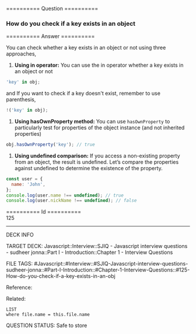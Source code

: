 ========== Question ==========  

### How do you check if a key exists in an object  

========== Answer ==========  

You can check whether a key exists in an object or not using three approaches,

1. **Using in operator:** You can use the in operator whether a key exists in an
    object or not

```javascript
'key' in obj;
```

and If you want to check if a key doesn't exist, remember to use parenthesis,

```javascript
!('key' in obj);
```

1. **Using hasOwnProperty method:** You can use `hasOwnProperty` to particularly
    test for properties of the object instance (and not inherited properties)

```javascript
obj.hasOwnProperty('key'); // true
```

1. **Using undefined comparison:** If you access a non-existing property from an
    object, the result is undefined. Let’s compare the properties against
    undefined to determine the existence of the property.

```javascript
const user = {
  name: 'John',
};
console.log(user.name !== undefined); // true
console.log(user.nickName !== undefined); // false
```

========== Id ==========  
125

---

DECK INFO

TARGET DECK: Javascript::Interview::SJIQ - Javascript interview questions - sudheer jonna::Part I - Introduction::Chapter 1 - Interview Questions

FILE TAGS: #Javascript::#Interview::#SJIQ-Javascript-interview-questions-sudheer-jonna::#Part-I-Introduction::#Chapter-1-Interview-Questions::#125-How-do-you-check-if-a-key-exists-in-an-obj

Reference:

Related:

```dataview
LIST
where file.name = this.file.name
```

QUESTION STATUS: Safe to store
